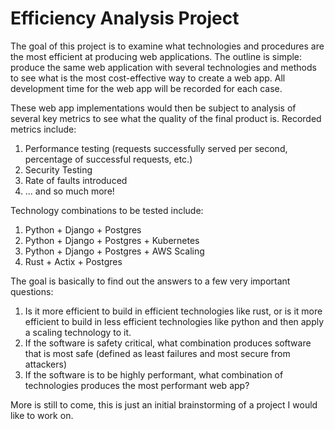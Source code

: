 # Efficiency Analysis Project

The goal of this project is to examine what technologies and procedures are the most efficient at producing web applications. 
The outline is simple: produce the same web application with several technologies and methods to see 
what is the most cost-effective way to create a web app. All development time for the web app will be recorded for each case. 

These web app implementations would then be subject to analysis of several key metrics to see what the quality of the final product is. 
Recorded metrics include: 
1. Performance testing (requests successfully served per second, percentage of successful requests, etc.) 
2. Security Testing
3. Rate of faults introduced
4. ... and so much more!

Technology combinations to be tested include: 
1. Python + Django + Postgres
2. Python + Django + Postgres + Kubernetes
3. Python + Django + Postgres + AWS Scaling
4. Rust + Actix + Postgres

The goal is basically to find out the answers to a few very important questions: 
1. Is it more efficient to build in efficient technologies like rust, or is it more efficient to build in less efficient technologies like python and then apply a scaling technology to it. 
2. If the software is safety critical, what combination produces software that is most safe (defined as least failures and most secure from attackers)
3. If the software is to be highly performant, what combination of technologies produces the most performant web app? 


More is still to come, this is just an initial brainstorming of a project I would like to work on. 
